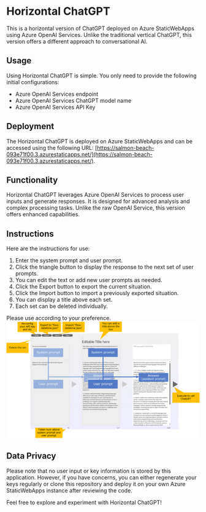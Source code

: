 # Horizontal ChatGPT

This is a horizontal version of ChatGPT deployed on Azure StaticWebApps using Azure OpenAI Services. Unlike the traditional vertical ChatGPT, this version offers a different approach to conversational AI.

## Usage

Using Horizontal ChatGPT is simple. You only need to provide the following initial configurations:

- Azure OpenAI Services endpoint
- Azure OpenAI Services ChatGPT model name
- Azure OpenAI Services API Key

## Deployment

The Horizontal ChatGPT is deployed on Azure StaticWebApps and can be accessed using the following URL: [https://salmon-beach-093e71f00.3.azurestaticapps.net/](https://salmon-beach-093e71f00.3.azurestaticapps.net/).

## Functionality

Horizontal ChatGPT leverages Azure OpenAI Services to process user inputs and generate responses. It is designed for advanced analysis and complex processing tasks. Unlike the raw OpenAI Service, this version offers enhanced capabilities.

## Instructions

Here are the instructions for use:

1. Enter the system prompt and user prompt.
2. Click the triangle button to display the response to the next set of user prompts.
3. You can edit the text or add new user prompts as needed.
4. Click the Export button to export the current situation.
5. Click the Import button to import a previously exported situation.
6. You can display a title above each set.
7. Each set can be deleted individually.

Please use according to your preference.
![instructions.png](horizontal_chatgpt.png)

## Data Privacy

Please note that no user input or key information is stored by this application. However, if you have concerns, you can either regenerate your keys regularly or clone this repository and deploy it on your own Azure StaticWebApps instance after reviewing the code.

Feel free to explore and experiment with Horizontal ChatGPT!